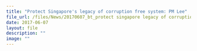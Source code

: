 ```yaml
---
title: "Protect Singapore's legacy of corruption free system: PM Lee"
file_url: /files/News/20170607_bt_protect singapore legacy of corruption free system.pdf
date: 2017-06-07
layout: file
description: ""
image: ""
---
```

